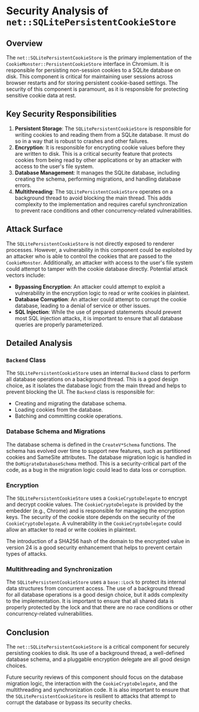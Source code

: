 # Security Analysis of `net::SQLitePersistentCookieStore`

## Overview

The `net::SQLitePersistentCookieStore` is the primary implementation of the `CookieMonster::PersistentCookieStore` interface in Chromium. It is responsible for persisting non-session cookies to a SQLite database on disk. This component is critical for maintaining user sessions across browser restarts and for storing persistent cookie-based settings. The security of this component is paramount, as it is responsible for protecting sensitive cookie data at rest.

## Key Security Responsibilities

1.  **Persistent Storage**: The `SQLitePersistentCookieStore` is responsible for writing cookies to and reading them from a SQLite database. It must do so in a way that is robust to crashes and other failures.
2.  **Encryption**: It is responsible for encrypting cookie values before they are written to disk. This is a critical security feature that protects cookies from being read by other applications or by an attacker with access to the user's file system.
3.  **Database Management**: It manages the SQLite database, including creating the schema, performing migrations, and handling database errors.
4.  **Multithreading**: The `SQLitePersistentCookieStore` operates on a background thread to avoid blocking the main thread. This adds complexity to the implementation and requires careful synchronization to prevent race conditions and other concurrency-related vulnerabilities.

## Attack Surface

The `SQLitePersistentCookieStore` is not directly exposed to renderer processes. However, a vulnerability in this component could be exploited by an attacker who is able to control the cookies that are passed to the `CookieMonster`. Additionally, an attacker with access to the user's file system could attempt to tamper with the cookie database directly. Potential attack vectors include:

*   **Bypassing Encryption**: An attacker could attempt to exploit a vulnerability in the encryption logic to read or write cookies in plaintext.
*   **Database Corruption**: An attacker could attempt to corrupt the cookie database, leading to a denial of service or other issues.
*   **SQL Injection**: While the use of prepared statements should prevent most SQL injection attacks, it is important to ensure that all database queries are properly parameterized.

## Detailed Analysis

### `Backend` Class

The `SQLitePersistentCookieStore` uses an internal `Backend` class to perform all database operations on a background thread. This is a good design choice, as it isolates the database logic from the main thread and helps to prevent blocking the UI. The `Backend` class is responsible for:

*   Creating and migrating the database schema.
*   Loading cookies from the database.
*   Batching and committing cookie operations.

### Database Schema and Migrations

The database schema is defined in the `CreateV*Schema` functions. The schema has evolved over time to support new features, such as partitioned cookies and SameSite attributes. The database migration logic is handled in the `DoMigrateDatabaseSchema` method. This is a security-critical part of the code, as a bug in the migration logic could lead to data loss or corruption.

### Encryption

The `SQLitePersistentCookieStore` uses a `CookieCryptoDelegate` to encrypt and decrypt cookie values. The `CookieCryptoDelegate` is provided by the embedder (e.g., Chrome) and is responsible for managing the encryption keys. The security of the cookie store depends on the security of the `CookieCryptoDelegate`. A vulnerability in the `CookieCryptoDelegate` could allow an attacker to read or write cookies in plaintext.

The introduction of a SHA256 hash of the domain to the encrypted value in version 24 is a good security enhancement that helps to prevent certain types of attacks.

### Multithreading and Synchronization

The `SQLitePersistentCookieStore` uses a `base::Lock` to protect its internal data structures from concurrent access. The use of a background thread for all database operations is a good design choice, but it adds complexity to the implementation. It is important to ensure that all shared data is properly protected by the lock and that there are no race conditions or other concurrency-related vulnerabilities.

## Conclusion

The `net::SQLitePersistentCookieStore` is a critical component for securely persisting cookies to disk. Its use of a background thread, a well-defined database schema, and a pluggable encryption delegate are all good design choices.

Future security reviews of this component should focus on the database migration logic, the interaction with the `CookieCryptoDelegate`, and the multithreading and synchronization code. It is also important to ensure that the `SQLitePersistentCookieStore` is resilient to attacks that attempt to corrupt the database or bypass its security checks.
